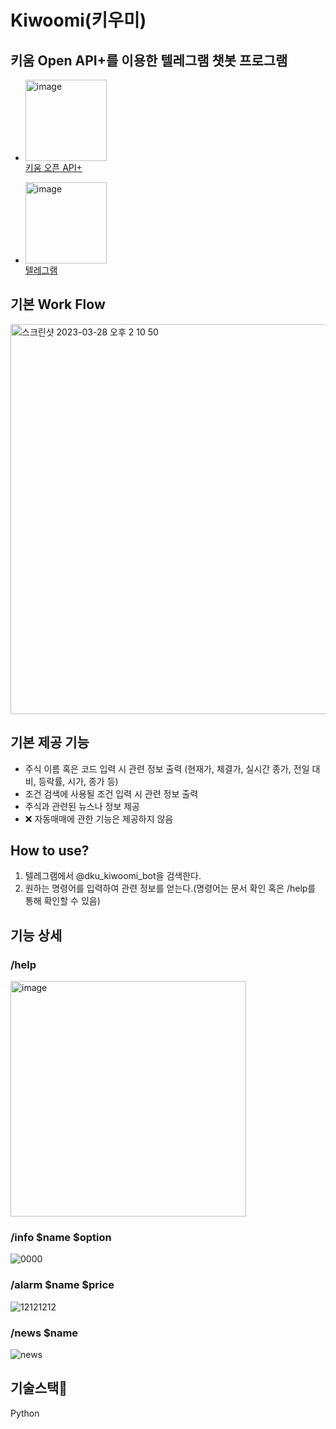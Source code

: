 # Kiwoomi(키우미)
## 키움 Open API+를 이용한 텔레그램 챗봇 프로그램
- <img width="130" alt="image" src="https://github.com/sseungki98/Kiwoomi/assets/89785414/d496a2fd-de4b-4d98-a631-2646406ec86e"><br>
  [키움 오픈 API+](https://www.kiwoom.com/h/customer/download/VOpenApiInfoView) 

- <img width="130" alt="image" src="https://github.com/sseungki98/Kiwoomi/assets/89785414/e109a4c3-bbbc-45b7-9a6f-7aead93261e9"><br>
  [텔레그램](https://telegram.org/?setln=ko)

## 기본 Work Flow
<img width="624" alt="스크린샷 2023-03-28 오후 2 10 50" src="https://user-images.githubusercontent.com/79951703/228134712-bb5a3ff8-c76b-48a1-9a4c-07b8f992fe72.png">

## 기본 제공 기능
- 주식 이름 혹은 코드 입력 시 관련 정보 출력 (현재가, 체결가, 실시간 종가, 전일 대비, 등락률, 시가, 종가 등)
- 조건 검색에 사용될 조건 입력 시 관련 정보 출력
- 주식과 관련된 뉴스나 정보 제공
- ❌ 자동매매에 관한 기능은 제공하지 않음

## How to use?
1. 텔레그램에서 @dku_kiwoomi_bot을 검색한다.
2. 원하는 명령어를 입력하여 관련 정보를 얻는다.(명령어는 문서 확인 혹은 /help를 통해 확인할 수 있음)

## 기능 상세

### /help

<img width="377" alt="image" src="https://github.com/sseungki98/Kiwoomi/assets/89785414/da628cc5-a289-4b50-a409-93b109911bb3">
<br>

### /info $name $option
![0000](https://github.com/sseungki98/Kiwoomi/assets/89785414/c2c56051-de5e-49f3-b178-0fde383a59e8)
<br>

### /alarm $name $price 
![12121212](https://github.com/sseungki98/Kiwoomi/assets/89785414/677cb1fb-5854-4aa3-afbe-43ae2af12470)
<br>

### /news $name
<img alt="news" src='https://github.com/sseungki98/Kiwoomi/assets/79951703/18bf0414-6308-43b2-b766-b0b4380513ff'>

## 기술스택🔧
Python
